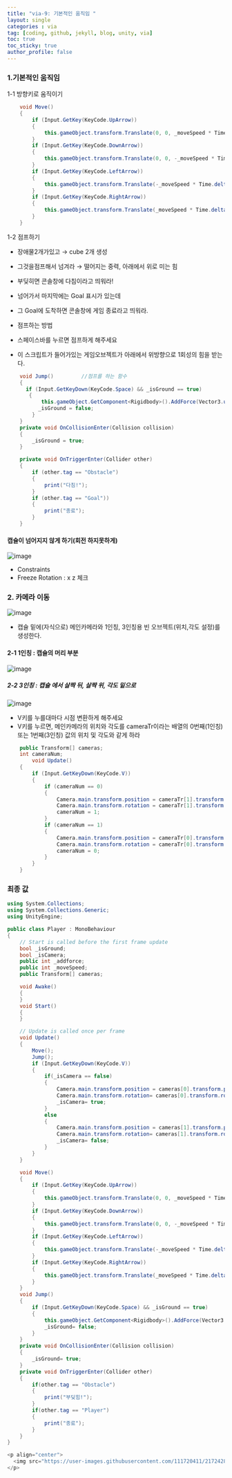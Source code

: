```yaml
---
title: "via-9: 기본적인 움직임 "
layout: single
categories : via
tag: [coding, github, jekyll, blog, unity, via]
toc: true
toc_sticky: true
author_profile: false
---
```



### 1.기본적인 움직임 

1-1 방향키로 움직이기 

```c#
    void Move() 
    { 
        if (Input.GetKey(KeyCode.UpArrow)) 
        { 
            this.gameObject.transform.Translate(0, 0, _moveSpeed * Time.deltaTime);          // 1초에 5만큼 움직인다 
        } 
        if (Input.GetKey(KeyCode.DownArrow)) 
        { 
            this.gameObject.transform.Translate(0, 0, -_moveSpeed * Time.deltaTime); 
        } 
        if (Input.GetKey(KeyCode.LeftArrow)) 
        { 
            this.gameObject.transform.Translate(-_moveSpeed * Time.deltaTime, 0, 0); 
        } 
        if (Input.GetKey(KeyCode.RightArrow)) 
        { 
            this.gameObject.transform.Translate(_moveSpeed * Time.deltaTime, 0, 0); 
        } 
    } 
```


1-2 점프하기 
- 장애물2개가있고 → cube 2개 생성 
- 그것을점프해서 넘겨라 → 떨어지는 중력, 아래에서 위로 미는 힘 
- 부딪히면 콘솔창에 다침이라고 띄워라! 
- 넘어가서 마지막에는 Goal 표시가 있는데 
- 그 Goal에 도착하면 콘솔창에 게임 종료라고 띄워라. 


- 점프하는 방법 
- 스페이스바를 누르면 점프하게 해주세요 
- 이 스크립트가 들어가있는 게임오브젝트가 아래에서 위방향으로 1회성의 힘을 받는다. 

 
```c# 
    void Jump()         //점프를 하는 함수 
    { 
      if (Input.GetKeyDown(KeyCode.Space) && _isGround == true)                    
       { 
           this.gameObject.GetComponent<Rigidbody>().AddForce(Vector3.up * _addforce);                 
          _isGround = false; 
        } 
    } 
    private void OnCollisionEnter(Collision collision) 
    { 
        _isGround = true; 
    } 

    private void OnTriggerEnter(Collider other) 
    { 
        if (other.tag == "Obstacle") 
        { 
            print("다침!"); 
        } 
        if (other.tag == "Goal")) 
        { 
            print("종료"); 
        } 
    } 
``` 

#### 캡슐이 넘어지지 않게 하기(회전 하지못하게) 

![image](https://user-images.githubusercontent.com/111720411/217240445-d9015749-3085-4d4a-b428-a073af5524c7.png)

- Constraints 
- Freeze Rotation : x z  체크

###  2. 카메라 이동 

![image](https://user-images.githubusercontent.com/111720411/217240716-f0e82c09-980a-4ea1-ae99-511c1877d339.png)

- 캡슐 밑에(자식으로) 메인카메라와 1인칭, 3인칭용 빈 오브젝트(위치,각도 설정)를 생성한다.

#### 2-1 1인칭 : 캡슐의 머리 부분

![image](https://user-images.githubusercontent.com/111720411/217240891-c2128c0f-ca4e-4e4c-90d1-845cbcb94fad.png)


#####  2-2 3인칭 : 캡슐 에서 살짝 뒤, 살짝 위, 각도 밑으로

![image](https://user-images.githubusercontent.com/111720411/217240964-1893748a-0e61-4bb4-a3b3-2463a1b62290.png)
 

- V키를 누를대마다 시점 변환하게 해주세요 
- V키를 누르면, 메인카메라의 위치와 각도를 cameraTr이라는 배열의 0번째(1인칭) 또는 1번째(3인칭) 값의 위치 및 각도와 같게 하라

```c# 
    public Transform[] cameras; 
    int cameraNum;
        void Update() 
    { 
        if (Input.GetKeyDown(KeyCode.V)) 
        { 
            if (cameraNum == 0) 
            { 
                Camera.main.transform.position = cameraTr[1].transform.position; 
                Camera.main.transform.rotation = cameraTr[1].transform.rotation; 
                cameraNum = 1; 
            } 
            if (cameraNum == 1) 
            { 
                Camera.main.transform.position = cameraTr[0].transform.position; 
                Camera.main.transform.rotation = cameraTr[0].transform.rotation; 
                cameraNum = 0; 
            } 
        } 
    }
``` 

 
### 최종 값

```c# 
using System.Collections; 
using System.Collections.Generic; 
using UnityEngine; 

public class Player : MonoBehaviour 
{ 
    // Start is called before the first frame update 
    bool _isGround; 
    bool _isCamera; 
    public int _addforce; 
    public int _moveSpeed; 
    public Transform[] cameras; 

    void Awake() 
    { 
    } 
    void Start() 
    { 
    } 

    // Update is called once per frame 
    void Update() 
    { 
        Move(); 
        Jump(); 
        if (Input.GetKeyDown(KeyCode.V)) 
        { 
            if(_isCamera == false) 
            { 
                Camera.main.transform.position = cameras[0].transform.position;  
                Camera.main.transform.rotation= cameras[0].transform.rotation;  
                _isCamera= true; 
            }            
            else 
            { 
                Camera.main.transform.position = cameras[1].transform.position;  
                Camera.main.transform.rotation= cameras[1].transform.rotation;  
                _isCamera= false; 
            }    
        } 
    } 

    void Move() 
    { 
        if (Input.GetKey(KeyCode.UpArrow)) 
        { 
            this.gameObject.transform.Translate(0, 0, _moveSpeed * Time.deltaTime);          // 1초에 5만큼 움직인다 
        } 
        if (Input.GetKey(KeyCode.DownArrow)) 
        { 
            this.gameObject.transform.Translate(0, 0, -_moveSpeed * Time.deltaTime); 
        } 
        if (Input.GetKey(KeyCode.LeftArrow)) 
        { 
            this.gameObject.transform.Translate(-_moveSpeed * Time.deltaTime, 0, 0); 
        } 
        if (Input.GetKey(KeyCode.RightArrow)) 
        { 
            this.gameObject.transform.Translate(_moveSpeed * Time.deltaTime, 0, 0); 
        } 
    } 
    void Jump() 
    { 
        if (Input.GetKeyDown(KeyCode.Space) && _isGround == true) 
        { 
            this.gameObject.GetComponent<Rigidbody>().AddForce(Vector3.up * _addforce); 
            _isGround= false; 
        }     
    } 
    private void OnCollisionEnter(Collision collision) 
    { 
        _isGround= true; 
    } 
    private void OnTriggerEnter(Collider other) 
    { 
        if(other.tag == "Obstacle") 
        { 
            print("부딪힘!"); 
        } 
        if(other.tag == "Player") 
        { 
            print("종료"); 
        } 
    } 
} 

<p align="center">
  <img src="https://user-images.githubusercontent.com/111720411/217242833-eb3fcd5d-ae9f-428f-a4dc-85ff1d9fd563.gif">
</p>
``` 
